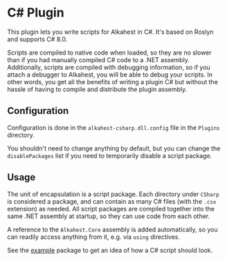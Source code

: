 # C# Plugin

This plugin lets you write scripts for Alkahest in C#. It's based on Roslyn and
supports C# 8.0.

Scripts are compiled to native code when loaded, so they are no slower than if
you had manually compiled C# code to a .NET assembly. Additionally, scripts are
compiled with debugging information, so if you attach a debugger to Alkahest,
you will be able to debug your scripts. In other words, you get all the benefits
of writing a plugin C# but without the hassle of having to compile and
distribute the plugin assembly.

## Configuration

Configuration is done in the `alkahest-csharp.dll.config` file in the `Plugins`
directory.

You shouldn't need to change anything by default, but you can change the
`disablePackages` list if you need to temporarily disable a script package.

## Usage

The unit of encapsulation is a script package. Each directory under `CSharp` is
considered a package, and can contain as many C# files (with the `.csx`
extension) as needed. All script packages are compiled together into the same
.NET assembly at startup, so they can use code from each other.

<!--
A package must at least have a file called `__init__.py`. This file must have
the special `__start__` and `__stop__` functions. These are invoked on startup
and shutdown, respectively, and receive an array of
`Alkahest.Core.Net.GameProxy` objects as well as an `Alkahest.Core.Logging.Log`
instance created specifically for the current package. These functions are the
Python equivalents of the `Start` and `Stop` methods on the
`Alkahest.Core.Plugins.IPlugin` interface. All logging should go through the log
object passed to these functions; normal console I/O (such as `print`) has no
effect.
-->

A reference to the `Alkahest.Core` assembly is added automatically, so you can
readily access anything from it, e.g. via `using` directives.

See the [example](CSharp/example) package to get an idea of how a C# script
should look.
